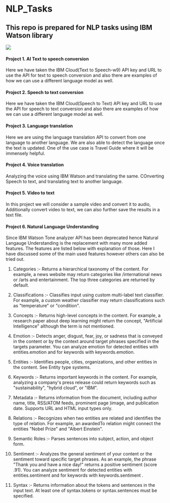 # NLP_Tasks

## This repo is prepared for NLP tasks using IBM Watson library

<img src="https://www.peterfisk.com/wp-content/uploads/2016/09/ibm_watson.png">

#### Project 1. AI Text to speech conversion
Here we have taken the IBM Cloud(Text to Speech-w9) API key and URL to use the API for text to speech conversion and also there are examples of how we can use a different language model as well.


#### Project 2. Speech to text conversion
Here we have taken the IBM Cloud(Speech to Text) API key and URL to use the API for speech to text conversion and also there are examples of how we can use a different language model as well.


#### Project 3. Language translation
Here we are using the language translation API to convert from one language to another language. We are also able to detect the language once the text is updated. One of the use case is Travel Guide where it will be immensely helpful.

#### Project 4. Voice translation
Analyzing the voice using IBM Watson and translating the same. COnverting Speech to text, and translating text to another language.

#### Project 5. Video to text
In this project we will consider a sample video and convert it to audio, Additionally convert video to text, we can also further save the results in a text file.

#### Project 6. Natural Language Understanding 
<Link src="https://cloud.ibm.com/apidocs/natural-language-understanding?code=python#categories">
Since IBM Watson Tone analyzer API has been deprecated hence Natural Langauge Understanding is the replacement with many more added features. The features are listed below with explanation of those. Here I have discussed some of the main used features however others can also be tried out.

1) Categories :- Returns a hierarchical taxonomy of the content. For example, a news website may return categories like /international news or /arts and entertainment. The top three categories are returned by default.

2) Classifications :- Classifies input using custom multi-label text classifier. For example, a custom weather classifier may return classifications such as "temperature" or "condition".

3) Concepts :- Returns high-level concepts in the content. For example, a research paper about deep learning might return the concept, "Artificial Intelligence" although the term is not mentioned.

4) Emotion :- Detects anger, disgust, fear, joy, or sadness that is conveyed in the content or by the context around target phrases specified in the targets parameter. You can analyze emotion for detected entities with entities.emotion and for keywords with keywords.emotion.

5) Entities :- Identifies people, cities, organizations, and other entities in the content. See Entity type systems.

6) Keywords :- Returns important keywords in the content. For example, analyzing a company's press release could return keywords such as "sustainability", "hybrid cloud", or "IBM".

7) Metadata :- Returns information from the document, including author name, title, RSS/ATOM feeds, prominent page )image, and publication date. Supports URL and HTML input types only.

8) Relations :- Recognizes when two entities are related and identifies the type of relation. For example, an awardedTo relation might connect the entities "Nobel Prize" and "Albert Einstein".

9) Semantic Roles :- Parses sentences into subject, action, and object form.

10) Sentiment :- Analyzes the general sentiment of your content or the sentiment toward specific target phrases. As an example, the phrase "Thank you and have a nice day!" returns a positive sentiment (score .91). You can analyze sentiment for detected entities with entities.sentiment and for keywords with keywords.sentiment .

11) Syntax :- Returns information about the tokens and sentences in the input text. At least one of syntax.tokens or syntax.sentences must be specified.